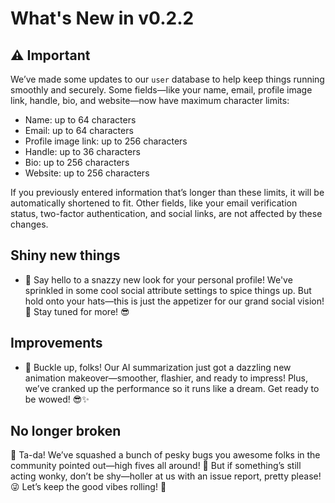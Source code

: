 # What's New in v0.2.2

## ⚠️ Important

We’ve made some updates to our `user` database to help keep things running smoothly and securely. Some fields—like your name, email, profile image link, handle, bio, and website—now have maximum character limits:

- Name: up to 64 characters
- Email: up to 64 characters
- Profile image link: up to 256 characters
- Handle: up to 36 characters
- Bio: up to 256 characters
- Website: up to 256 characters

If you previously entered information that’s longer than these limits, it will be automatically shortened to fit. Other fields, like your email verification status, two-factor authentication, and social links, are not affected by these changes.

## Shiny new things

- 🎉 Say hello to a snazzy new look for your personal profile! We've sprinkled in some cool social attribute settings to spice things up. But hold onto your hats—this is just the appetizer for our grand social vision! 🚀 Stay tuned for more! 😎

## Improvements

- 🌟 Buckle up, folks! Our AI summarization just got a dazzling new animation makeover—smoother, flashier, and ready to impress! Plus, we’ve cranked up the performance so it runs like a dream. Get ready to be wowed! 😎✨

## No longer broken

🎉 Ta-da! We’ve squashed a bunch of pesky bugs you awesome folks in the community pointed out—high fives all around! 🙌 But if something’s still acting wonky, don’t be shy—holler at us with an issue report, pretty please! 😜 Let’s keep the good vibes rolling! 🚀
